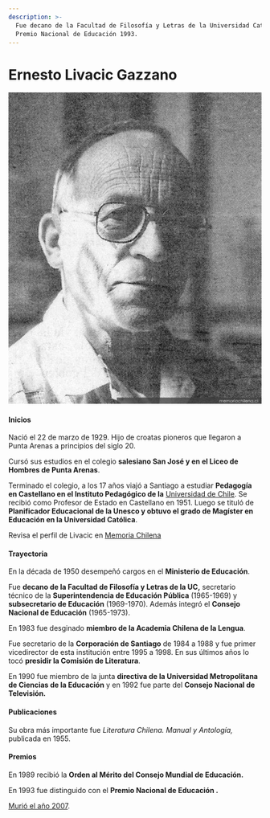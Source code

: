 ```yaml
---
description: >-
  Fue decano de la Facultad de Filosofía y Letras de la Universidad Católica.
  Premio Nacional de Educación 1993.
---
```


# Ernesto Livacic Gazzano

![Ernesto Livacic Gazzano. Foto: Memoria Chilena.](../../.gitbook/assets/ernesto-livacic-gazzano.jpg)

#### Inicios

Nació el 22 de marzo de 1929. Hijo de croatas pioneros que llegaron a Punta Arenas a principios del siglo 20.

Cursó sus estudios en el colegio **salesiano San José y en el Liceo de Hombres de Punta Arenas**.

Terminado el colegio, a los 17 años viajó a Santiago a estudiar **Pedagogía en Castellano en el Instituto Pedagógico de la** [Universidad de Chile](http://www.uchile.cl/portal/presentacion/historia/grandes-figuras/premios-nacionales/educacion/6580/ernesto-livacic-gazzano). Se recibió como Profesor de Estado en Castellano en 1951. Luego se tituló de **Planificador Educacional de la Unesco y obtuvo el grado de Magíster en Educación en la Universidad Católica**.

Revisa el perfil de Livacic en [Memoria Chilena](http://www.memoriachilena.gob.cl/602/w3-article-78633.html)

#### Trayectoria

En la década de 1950 desempeñó cargos en el **Ministerio de Educación**.

Fue **decano de la Facultad de Filosofía y Letras de la UC,** secretario técnico de la **Superintendencia de Educación Pública** \(1965-1969\) y **subsecretario de Educación** \(1969-1970\). Además integró el **Consejo Nacional de Educación** \(1965-1973\).

En 1983 fue desginado **miembro de la Academia Chilena de la Lengua**.

Fue secretario de la **Corporación de Santiago** de 1984 a 1988 y fue primer vicedirector de esta institución entre 1995 a 1998. En sus últimos años lo tocó **presidir la Comisión de Literatura**.

En 1990 fue miembro de la junta **directiva de la Universidad Metropolitana de Ciencias de la Educación** y en 1992 fue parte del **Consejo Nacional de Televisión.**

#### Publicaciones

Su obra más importante fue _Literatura Chilena. Manual y Antología,_ publicada en 1955.

#### Premios

En 1989 recibió la **Orden al Mérito del Consejo Mundial de Educación.**

En 1993 fue distinguido con el **Premio Nacional de Educación .**

[Murió el año 2007](http://www.asale.org/noticias/fallece-don-ernesto-livacic-gazzano).





